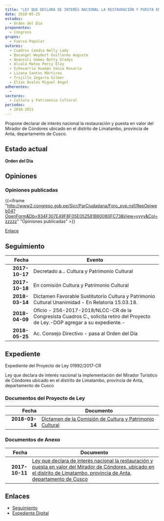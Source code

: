 ```yaml
---
title: "LEY QUE DECLARA DE INTERÉS NACIONAL LA RESTAURACIÓN Y PUESTA EN VALOR DEL MIRADOR DE CÓNDORES UBICADO EN EL DISTRITO DE LIMATAMBIO, PROVINCIA DE ANTA, DEPARTAMENTO DE CUSCO"
date: 2018-05-25
estados: 
  - Orden del Día
proponentes: 
  - Congreso
grupos: 
  - Fuerza Popular
autores: 
  - Cuadros Candia Nelly Lady
  - Bocangel Weydert Guillermo Augusto
  - Ananculi Gómez Betty Gladys
  - Alcalá Mateo Percy Eloy
  - Echevarría Huamán Sonia Rosario
  - Lizana Santos Mártires
  - Trujillo Zegarra Gilmer
  - Elías Ávalos Miguel Ángel
adherentes: 
  - 
sectores: 
  - Cultura y Patrimonio Cultural
periodos: 
  - 2016-2021
---
```


Propone declarar de interés nacional la restauración y puesta en valor del Mirador de Cóndores ubicado en el distrito de Limatambo, provincia de Anta, departamento de Cusco.


## Estado actual

**Orden del Día**

## Opiniones

### Opiniones publicadas

{{<iframe "http://www2.congreso.gob.pe/Sicr/ParCiudadana/Foro_pvp.nsf/RepOpiweb04?OpenForm&Db=934F307E49F8F05E052581B60080FC73&View=yyyy&Col=zzzzz" "Opiniones publicadas" >}}

[Enlace](http://www2.congreso.gob.pe/Sicr/ParCiudadana/Foro_pvp.nsf/RepOpiweb04?OpenForm&Db=934F307E49F8F05E052581B60080FC73&View=yyyy&Col=zzzzz)

## Seguimiento

| Fecha | Evento |
|------:|--------|
| **2017-10-17** | Decretado a... Cultura y Patrimonio Cultural|
| **2017-10-18** | En comisión Cultura y Patrimonio Cultural|
| **2018-03-14** | Dictamen Favorable Sustitutorio Cultura y Patrimonio Cultural Unanimidad - En Relatoría 15.03.18.|
| **2018-04-09** | Oficio - 256-2017-2018/NLCC-CR de la Congresista Cuadros C., solicita retiro del Proyecto de Ley.-DGP agregar a su expediente.-|
| **2018-05-25** | Ac. Consejo Directivo - pasa al Orden del Día|


## Expediente

Expediente del Proyecto de Ley 01992/2017-CR

Ley que declara de interés nacional la implementación del Mirador Turístico de Cóndores ubicado en el distrito de Limatambo, provincia de Anta, departamento de Cusco


### Documentos del Proyecto de Ley

| Fecha | Documento |
|------:|--------|
| **2018-03-14** | [Dictamen de la Comisión de Cultura y Patrimonio Cultural](http://www.leyes.congreso.gob.pe/Documentos/2016_2021/Dictamenes/Proyectos_de_Ley/01992DC05MAY20180314.PDF) |

### Documentos de Anexo

| Fecha | Documento |
|------:|--------|
| **2017-10-11** | [Ley que declara de interés nacional la restauración y puesta en valor del Mirador de Cóndores, ubicado en el distrito de Limatambo, provincia de Anta, departamento de Cusco](http://www.leyes.congreso.gob.pe/Documentos/2016_2021/Proyectos_de_Ley_y_de_Resoluciones_Legislativas/PL0199220171011.PDF) |

## Enlaces 

- [Seguimiento](http://www2.congreso.gob.pe/Sicr/TraDocEstProc/CLProLey2016.nsf/f7fff46988ca05b1052578e100829cc7/5c32d4f895790086052581b60077d483?OpenDocument)
- [Expediente Digital](http://www2.congreso.gob.pe/Sicr/TraDocEstProc/CLProLey2016.nsf/f7fff46988ca05b1052578e100829cc7/5c32d4f895790086052581b60077d483?OpenDocument&Click=05257FB7005EB655.eb71d0cf91d8294e05256cdf006b5706/$Body/0.1C6C)
